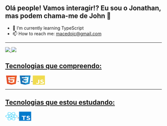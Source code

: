 ## Olá people! Vamos interagir!? Eu sou o Jonathan, mas podem chama-me de John 👋
<!--
**jonathanmacedo/Jonathanmacedo** is a ✨ _special_ ✨ repository because its `README.md` (this file) appears on your GitHub profile.

Here are some ideas to get you started:

- 🔭 I’m currently working on ...
- 🌱 I’m currently learning ...
- 👯 I’m looking to collaborate on ...
- 🤔 I’m looking for help with ...
- 💬 Ask me about ...
- 📫 How to reach me: ...
- 😄 Pronouns: ...
- ⚡ Fun fact: ...
-->
- 🌱 I’m currently learning TypeScript
- 📫 How to reach me: macedojc@gmail.com
<hr>
 <div>
  <a href="https://github.com/jonathanmacedo">
  <img height="150em" src="https://github-readme-stats.vercel.app/api?username=jonathanmacedo&show_icons=true&theme=blue&include_all_commits=true&count_private=true"/>
  <img height="150em" src="https://github-readme-stats.vercel.app/api/top-langs/?username=jonathanmacedo&layout=compact&langs_count=7&theme=blue"/>
</div>

 ## Tecnologias que compreendo:
  <div style="display: inline_block">
  <img align="center" alt="John-HTML" height="30" width="40" src="https://raw.githubusercontent.com/devicons/devicon/master/icons/html5/html5-original.svg">
  <img align="center" alt="John-CSS" height="30" width="40" src="https://raw.githubusercontent.com/devicons/devicon/master/icons/css3/css3-original.svg">
  <img align="center" alt="John-Js" height="30" width="40" src="https://raw.githubusercontent.com/devicons/devicon/master/icons/javascript/javascript-plain.svg">
</div>
 <hr>
 
 ## Tecnologias que estou estudando:
 <div style="display: inline_block">
  <img align="center" alt="John-ReactJs" height="30" width="40" src="https://raw.githubusercontent.com/devicons/devicon/master/icons/react/react-original.svg">
  <img align="center" alt="John-TS" height="30" width="40" src="https://raw.githubusercontent.com/devicons/devicon/master/icons/typescript/typescript-original.svg">
 </div>
